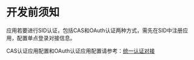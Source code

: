 # 开发前须知

应用若要进行SID认证，包括CAS和OAuth认证两种方式，需先在SID中注册应用，配置单点登录对接信息。

CAS认证应用配置和OAuth认证应用配置请参考：[统一认证对接](/quick-get-start/general-application-docking.html)